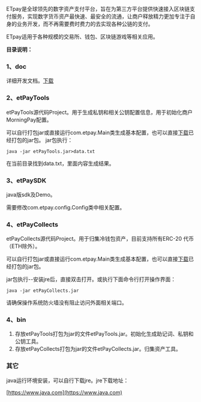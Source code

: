 ETpay是全球领先的数字资产支付平台，旨在为第三方平台提供快速接入区块链支付服务，实现数字货币资产最快速、最安全的流通，让商户释放精力更加专注于自身的业务开发，而不再需要费时费力的去实现各种公链的支付。 

ETpay适用于各种规模的交易所、钱包、区块链游戏等相关应用。

**目录说明：**
### 1、doc
详细开发文档。[下载](https://github.com/eostoken/morningpay/raw/master/doc/MorningPay%E5%BC%80%E5%8F%91%E6%96%87%E6%A1%A3.docx)

### 2、etPayTools
etPayTools源代码Project。用于生成私钥和相关公钥配置信息，用于初始化商户MorningPay配置。

可以自行打包jar或直接运行com.etpay.Main类生成基本配置，也可以直接[下载](https://github.com/eostoken/morningpay/raw/master/bin/morningPayTools.jar)已经打包的jar包。
jar包执行：
```
java -jar etPayTools.jar>data.txt 
```

在当前目录找到data.txt，里面内容生成结果。

### 3、etPaySDK
java版sdk及Demo。

需要修改com.etpay.config.Config类中相关配置。

### 4、etPayCollects
   etPayCollects源代码Project。用于归集冷钱包资产，目前支持所有ERC-20 代币（ETH除外）。
   
   可以自行打包jar或直接运行com.etpay.Main类生成基本配置，也可以直接[下载](https://github.com/eostoken/etpay/raw/master/bin/etPayCollects.jar)已经打包的jar包。
   
   jar包执行--安装jre后，直接双击打开。或执行下面命令行打开操作界面：
   
```
java -jar etPayCollects.jar
```
   
   请确保操作系统防火墙没有阻止访问外面相关端口。

### 4、bin
1. 存放etPayTools打包为jar的文件etPayTools.jar。初始化生成助记词、私钥和公钥工具。
2. 存放etPayCollects打包为jar的文件etPayCollects.jar。归集资产工具。

### 其它
java运行环境安装，可以自行下载jre。jre下载地址：

[https://www.java.com](https://www.java.com)
